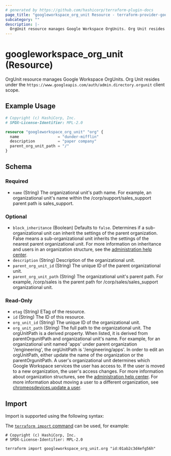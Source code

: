 ```yaml
---
# generated by https://github.com/hashicorp/terraform-plugin-docs
page_title: "googleworkspace_org_unit Resource - terraform-provider-googleworkspace"
subcategory: ""
description: |-
  OrgUnit resource manages Google Workspace OrgUnits. Org Unit resides under the https://www.googleapis.com/auth/admin.directory.orgunit client scope.
---
```


# googleworkspace_org_unit (Resource)

OrgUnit resource manages Google Workspace OrgUnits. Org Unit resides under the `https://www.googleapis.com/auth/admin.directory.orgunit` client scope.

## Example Usage

```terraform
# Copyright (c) HashiCorp, Inc.
# SPDX-License-Identifier: MPL-2.0

resource "googleworkspace_org_unit" "org" {
  name                 = "dunder-mifflin"
  description          = "paper company"
  parent_org_unit_path = "/"
}
```

<!-- schema generated by tfplugindocs -->
## Schema

### Required

- `name` (String) The organizational unit's path name. For example, an organizational unit's name within the /corp/support/sales_support parent path is sales_support.

### Optional

- `block_inheritance` (Boolean) Defaults to `false`. Determines if a sub-organizational unit can inherit the settings of the parent organization. False means a sub-organizational unit inherits the settings of the nearest parent organizational unit. For more information on inheritance and users in an organization structure, see the [administration help center](https://support.google.com/a/answer/4352075).
- `description` (String) Description of the organizational unit.
- `parent_org_unit_id` (String) The unique ID of the parent organizational unit.
- `parent_org_unit_path` (String) The organizational unit's parent path. For example, /corp/sales is the parent path for /corp/sales/sales_support organizational unit.

### Read-Only

- `etag` (String) ETag of the resource.
- `id` (String) The ID of this resource.
- `org_unit_id` (String) The unique ID of the organizational unit.
- `org_unit_path` (String) The full path to the organizational unit. The orgUnitPath is a derived property. When listed, it is derived from parentOrgunitPath and organizational unit's name. For example, for an organizational unit named 'apps' under parent organization '/engineering', the orgUnitPath is '/engineering/apps'. In order to edit an orgUnitPath, either update the name of the organization or the parentOrgunitPath. A user's organizational unit determines which Google Workspace services the user has access to. If the user is moved to a new organization, the user's access changes. For more information about organization structures, see the [administration help center](https://support.google.com/a/answer/4352075). For more information about moving a user to a different organization, see [chromeosdevices.update a user](https://developers.google.com/admin-sdk/directory/v1/guides/manage-users#update_user).

## Import

Import is supported using the following syntax:

The [`terraform import` command](https://developer.hashicorp.com/terraform/cli/commands/import) can be used, for example:

```shell
# Copyright (c) HashiCorp, Inc.
# SPDX-License-Identifier: MPL-2.0

terraform import googleworkspace_org_unit.org "id:01ab2c3d4efg56h"
```

